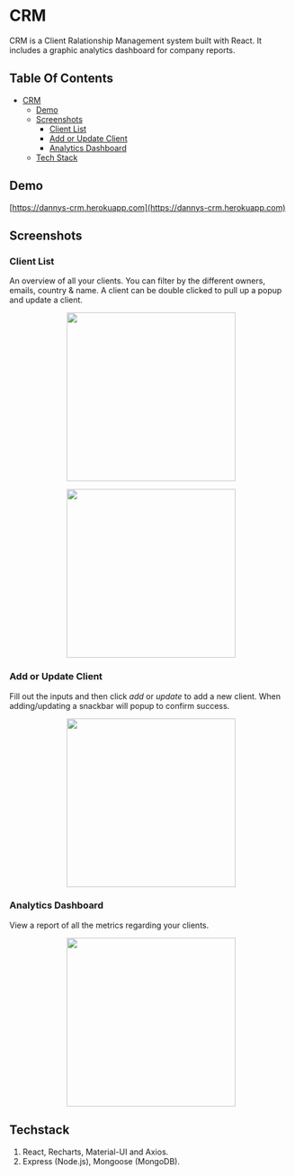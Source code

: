 # CRM

CRM is a Client Ralationship Management system built with React. It includes a graphic analytics dashboard for company reports.

## Table Of Contents
- [CRM](#CRM)
  * [Demo](#demo)
  * [Screenshots](#screenshots)
    + [Client List](#client-list)
    + [Add or Update Client](#add-or-update-client)
    + [Analytics Dashboard](#analytics-dashboard)
  * [Tech Stack](#tech-stack)

## Demo

[https://dannys-crm.herokuapp.com](https://dannys-crm.herokuapp.com)

## Screenshots

### Client List
An overview of all your clients. You can filter by the different owners, emails, country & name. A client can be double clicked to pull up a popup and update a client.
<p align="center"><img src="assets/client-view.png" width="300" /></p>

<p align="center"><img src="assets/update-modal.png" width="300" /></p>


### Add or Update Client
Fill out the inputs and then click *add* or *update* to add a new client. When adding/updating a snackbar will popup to confirm success.
<p align="center"><img src="assets/add-update-client.png" width="300" /></p>

### Analytics Dashboard
View a report of all the metrics regarding your clients.
<p align="center"><img src="assets/analytics-dashboard.png" width="300" /></p>

## Techstack
1. React, Recharts, Material-UI and Axios.
2. Express (Node.js), Mongoose (MongoDB).